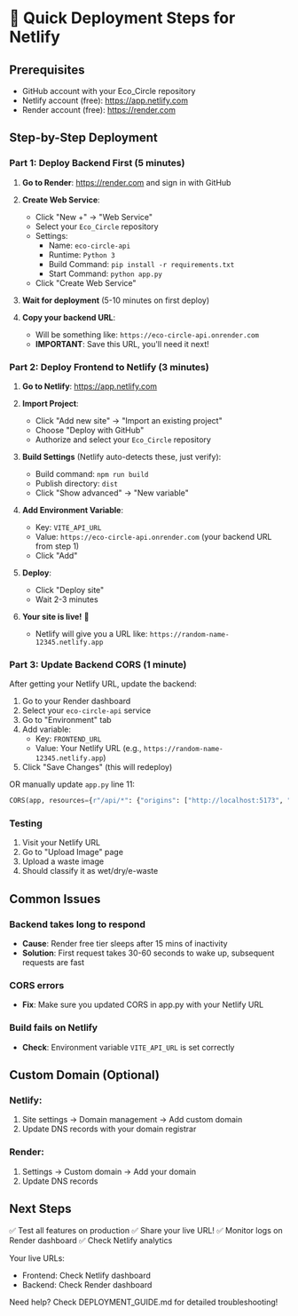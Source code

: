 # 🚀 Quick Deployment Steps for Netlify

## Prerequisites
- GitHub account with your Eco_Circle repository
- Netlify account (free): https://app.netlify.com
- Render account (free): https://render.com

## Step-by-Step Deployment

### Part 1: Deploy Backend First (5 minutes)

1. **Go to Render**: https://render.com and sign in with GitHub

2. **Create Web Service**:
   - Click "New +" → "Web Service"
   - Select your `Eco_Circle` repository
   - Settings:
     - Name: `eco-circle-api`
     - Runtime: `Python 3`
     - Build Command: `pip install -r requirements.txt`
     - Start Command: `python app.py`
   - Click "Create Web Service"

3. **Wait for deployment** (5-10 minutes on first deploy)

4. **Copy your backend URL**: 
   - Will be something like: `https://eco-circle-api.onrender.com`
   - **IMPORTANT**: Save this URL, you'll need it next!

### Part 2: Deploy Frontend to Netlify (3 minutes)

1. **Go to Netlify**: https://app.netlify.com

2. **Import Project**:
   - Click "Add new site" → "Import an existing project"
   - Choose "Deploy with GitHub"
   - Authorize and select your `Eco_Circle` repository

3. **Build Settings** (Netlify auto-detects these, just verify):
   - Build command: `npm run build`
   - Publish directory: `dist`
   - Click "Show advanced" → "New variable"

4. **Add Environment Variable**:
   - Key: `VITE_API_URL`
   - Value: `https://eco-circle-api.onrender.com` (your backend URL from step 1)
   - Click "Add"

5. **Deploy**:
   - Click "Deploy site"
   - Wait 2-3 minutes

6. **Your site is live!** 🎉
   - Netlify will give you a URL like: `https://random-name-12345.netlify.app`

### Part 3: Update Backend CORS (1 minute)

After getting your Netlify URL, update the backend:

1. Go to your Render dashboard
2. Select your `eco-circle-api` service
3. Go to "Environment" tab
4. Add variable:
   - Key: `FRONTEND_URL`
   - Value: Your Netlify URL (e.g., `https://random-name-12345.netlify.app`)
5. Click "Save Changes" (this will redeploy)

OR manually update `app.py` line 11:
```python
CORS(app, resources={r"/api/*": {"origins": ["http://localhost:5173", "https://your-netlify-url.netlify.app"]}})
```

### Testing

1. Visit your Netlify URL
2. Go to "Upload Image" page
3. Upload a waste image
4. Should classify it as wet/dry/e-waste

## Common Issues

### Backend takes long to respond
- **Cause**: Render free tier sleeps after 15 mins of inactivity
- **Solution**: First request takes 30-60 seconds to wake up, subsequent requests are fast

### CORS errors
- **Fix**: Make sure you updated CORS in app.py with your Netlify URL

### Build fails on Netlify
- **Check**: Environment variable `VITE_API_URL` is set correctly

## Custom Domain (Optional)

### Netlify:
1. Site settings → Domain management → Add custom domain
2. Update DNS records with your domain registrar

### Render:
1. Settings → Custom domain → Add your domain
2. Update DNS records

## Next Steps

✅ Test all features on production
✅ Share your live URL!
✅ Monitor logs on Render dashboard
✅ Check Netlify analytics

Your live URLs:
- Frontend: Check Netlify dashboard
- Backend: Check Render dashboard

Need help? Check DEPLOYMENT_GUIDE.md for detailed troubleshooting!

